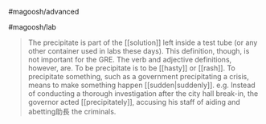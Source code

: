 #magoosh/advanced

#magoosh/lab
> The precipitate is part of the [[solution]] left inside a test tube (or any other container used in labs these days). This definition, though, is not important for the GRE. The verb and adjective definitions, however, are. To be precipitate is to be [[hasty]] or [[rash]]. To precipitate something, such as a government precipitating a crisis, means to make something happen [[sudden|suddenly]].
> e.g. Instead of conducting a thorough investigation after the city hall break-in, the governor acted [[precipitately]], accusing his staff of aiding and abetting助長 the criminals.
